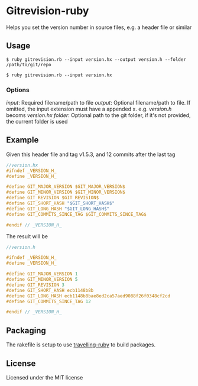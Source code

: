 # Gitrevision-ruby

Helps you set the version number in source files, e.g. a header file or similar

## Usage

```
$ ruby gitrevision.rb --input version.hx --output version.h --folder /path/to/git/repo

$ ruby gitrevision.rb --input version.hx
```

### Options

*input*: Required filename/path to file
*output*: Optional filename/path to file. If omitted, the input extension must have a appended x. e.g. _version.h_ becoms _version.hx_
*folder*: Optional path to the git folder, if it's not provided, the current folder is used

## Example

Given this header file and tag v1.5.3, and 12 commits after the last tag

```c
//version.hx
#ifndef _VERSION_H_
#define _VERSION_H_

#define GIT_MAJOR_VERSION $GIT_MAJOR_VERSION$
#define GIT_MINOR_VERSION $GIT_MINOR_VERSION$
#define GIT_REVISION $GIT_REVISION$
#define GIT_SHORT_HASH "$GIT_SHORT_HASH$"
#define GIT_LONG_HASH "$GIT_LONG_HASH$"
#define GIT_COMMITS_SINCE_TAG $GIT_COMMITS_SINCE_TAG$

#endif // _VERSION_H_
```

The result will be

```c
//version.h

#ifndef _VERSION_H_
#define _VERSION_H_

#define GIT_MAJOR_VERSION 1
#define GIT_MINOR_VERSION 5
#define GIT_REVISION 3
#define GIT_SHORT_HASH ecb1148b8b
#define GIT_LONG_HASH ecb1148b8bae8ed2ca57aed9088f26f0348cf2cd
#define GIT_COMMITS_SINCE_TAG 12

#endif // _VERSION_H_
```

## Packaging

The rakefile is setup to use [travelling-ruby](https://github.com/phusion/traveling-ruby) to build packages.

## License

Licensed under the MIT license

